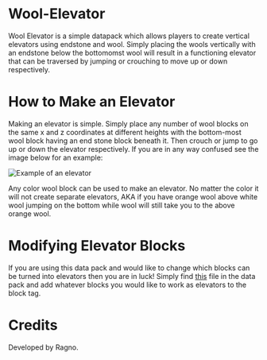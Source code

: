 # Wool-Elevator
Wool Elevator is a simple datapack which allows players to create vertical elevators using endstone and wool. Simply placing the wools vertically with an endstone below the bottomomst wool will result in a functioning elevator that can be traversed by jumping or crouching to move up or down respectively.

# How to Make an Elevator

Making an elevator is simple. Simply place any number of wool blocks on the same x and z coordinates at different heights with the bottom-most wool block having an end stone block beneath it. Then crouch or jump to go up or down the elevator respectively. If you are in any way confused see the image below for an example:

![Example of an elevator](https://user-images.githubusercontent.com/45372869/157816566-c586b75e-e5bd-4a59-b97a-7358edad2e7e.png)

Any color wool block can be used to make an elevator. No matter the color it will not create separate elevators, AKA if you have orange wool above white wool jumping on the bottom while wool will still take you to the above orange wool.

# Modifying Elevator Blocks

If you are using this data pack and would like to change which blocks can be turned into elevators then you are in luck! Simply find [this](https://github.com/RagtimeGal/Wool-Elevator/blob/main/datapack/data/rag_we/tags/blocks/elevator.json) file in the data pack and add whatever blocks you would like to work as elevators to the block tag.

# Credits

Developed by Ragno.

